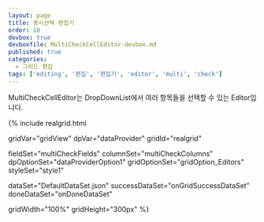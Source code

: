 ```yaml
---
layout: page
title: 동시선택 편집기
order: 10
devbox: true
devboxfile: MultiCheckCellEditor-devbox.md
published: true
categories:
  - 그리드 편집
tags: ['editing', '편집', '편집기', 'editor', 'multi', 'check']
---
```


MultiCheckCellEditor는 DropDownList에서 여러 항목들을 선택할 수 있는 Editor입니다. 

<script>
  var onGridSuccessDataSet = function(data, textStatus, jqXHR) {
    var datas = [{
        "OrderID": "10248", "CustomerID": "VINET", "EmployeeID": "5", "OrderDate": "1996-07-03T15:00:00.000Z", "CompanyName": "Vins et alcools Chevalier\r\n", "Country": "FR,KR,JP", "Phone": "26.47.15.10", "ProductName": "Queso Cabrales", "QuantityPerUnit": "1 kg pkg.", "Quantity": 1200, "UnitPrice": 14
    }, {
        "OrderID": "10248", "CustomerID": "VINET", "EmployeeID": "5", "OrderDate": "1996-07-03T15:00:00.000Z", "CompanyName": "Vins et alcools Chevalier\r\n", "Country": "KR,FR", "Phone": "26.47.15.10", "ProductName": "Singaporean Hokkien Fried Mee", "QuantityPerUnit": "32 - 1 kg pkgs.", "Quantity": 10, "UnitPrice": 9.8
    }, {
        "OrderID": "10248", "CustomerID": "VINET", "EmployeeID": "5", "OrderDate": "1996-07-03T15:00:00.000Z", "CompanyName": "Vins et alcools Chevalier\r\n", "Country": "DE,FR", "Phone": "26.47.15.10", "ProductName": "Mozzarella di Giovanni", "QuantityPerUnit": "24 - 200 g pkgs.", "Quantity": 5, "UnitPrice": 34.8
    }, {
        "OrderID": "10249", "CustomerID": "TOMSP", "EmployeeID": "6", "OrderDate": "1996-07-04T15:00:00.000Z", "CompanyName": "Toms Spezialitäten", "Country": "DE,US,UK", "Phone": "0251-031259", "ProductName": "Tofu", "QuantityPerUnit": "40 - 100 g pkgs.", "Quantity": 9, "UnitPrice": 18.6
    }, {
        "OrderID": "10249", "CustomerID": "TOMSP", "EmployeeID": "6", "OrderDate": "1996-07-04T15:00:00.000Z", "CompanyName": "Toms Spezialitäten", "Country": "DE", "Phone": "0251-031259", "ProductName": "Manjimup Dried Apples", "QuantityPerUnit": "50 - 300 g pkgs.", "Quantity": 1004, "UnitPrice": 42.4
    }, {
        "OrderID": "10250", "CustomerID": "HANAR", "EmployeeID": "4", "OrderDate": "1996-07-07T15:00:00.000Z", "CompanyName": "Hanari Carnes", "Country": "KR,BE,CH,BR,FR,JP,CN", "Phone": "(21) 555-0091", "ProductName": "Jack's New England Clam Chowder", "QuantityPerUnit": "12 - 12 oz cans", "Quantity": 10, "UnitPrice": 7.7
    }, {
        "OrderID": "10250", "CustomerID": "HANAR", "EmployeeID": "4", "OrderDate": "1996-07-07T15:00:00.000Z", "CompanyName": "Hanari Carnes", "Country": "BR", "Phone": "(21) 555-0091", "ProductName": "Manjimup Dried Apples", "QuantityPerUnit": "50 - 300 g pkgs.", "Quantity": 35, "UnitPrice": 42.4
    }, {
        "OrderID": "10250", "CustomerID": "HANAR", "EmployeeID": "4", "OrderDate": "1996-07-07T15:00:00.000Z", "CompanyName": "Hanari Carnes", "Country": "BR", "Phone": "(21) 555-0091", "ProductName": "Louisiana Fiery Hot Pepper Sauce", "QuantityPerUnit": "32 - 8 oz bottles", "Quantity": 15, "UnitPrice": 16.8
    }, {
        "OrderID": "10251", "CustomerID": "VICTE", "EmployeeID": "3", "OrderDate": "1996-07-07T15:00:00.000Z", "CompanyName": "Victuailles en stock", "Country": "FR", "Phone": "78.32.54.86", "ProductName": "Gustaf's Knäckebröd", "QuantityPerUnit": "24 - 500 g pkgs.", "Quantity": 6, "UnitPrice": 16.8
    }, {
        "OrderID": "10251", "CustomerID": "VICTE", "EmployeeID": "3", "OrderDate": "1996-07-07T15:00:00.000Z", "CompanyName": "Victuailles en stock", "Country": "FR", "Phone": "78.32.54.86", "ProductName": "Ravioli Angelo", "QuantityPerUnit": "24 - 250 g pkgs.", "Quantity": 15, "UnitPrice": 15.6
    }, {
        "OrderID": "10251", "CustomerID": "VICTE", "EmployeeID": "3", "OrderDate": "1996-07-07T15:00:00.000Z", "CompanyName": "Victuailles en stock", "Country": "FR", "Phone": "78.32.54.86", "ProductName": "Louisiana Fiery Hot Pepper Sauce", "QuantityPerUnit": "32 - 8 oz bottles", "Quantity": 20, "UnitPrice": 16.8
    }, {
        "OrderID": "10252", "CustomerID": "SUPRD", "EmployeeID": "4", "OrderDate": "1996-07-08T15:00:00.000Z", "CompanyName": "Suprêmes délices", "Country": "BE", "Phone": "(071) 23 67 22 20", "ProductName": "Sir Rodney's Marmalade", "QuantityPerUnit": "30 gift boxes", "Quantity": 40, "UnitPrice": 64.8
    }, {
        "OrderID": "10252", "CustomerID": "SUPRD", "EmployeeID": "4", "OrderDate": "1996-07-08T15:00:00.000Z", "CompanyName": "Suprêmes délices", "Country": "BE,CN", "Phone": "(071) 23 67 22 20", "ProductName": "Geitost", "QuantityPerUnit": "500 g", "Quantity": 25, "UnitPrice": 2
    }, {
        "OrderID": "10252", "CustomerID": "SUPRD", "EmployeeID": "4", "OrderDate": "1996-07-08T15:00:00.000Z", "CompanyName": "Suprêmes délices", "Country": "BE", "Phone": "(071) 23 67 22 20", "ProductName": "Camembert Pierrot", "QuantityPerUnit": "15 - 300 g rounds", "Quantity": 40, "UnitPrice": 27.2
    }, {
        "OrderID": "10253", "CustomerID": "HANAR", "EmployeeID": "3", "OrderDate": "1996-07-09T15:00:00.000Z", "CompanyName": "Hanari Carnes", "Country": "SG,AE,BR", "Phone": "(21) 555-0091", "ProductName": "Gorgonzola Telino", "QuantityPerUnit": "12 - 100 g pkgs", "Quantity": 20, "UnitPrice": 10
    }, {
        "OrderID": "10253", "CustomerID": "HANAR", "EmployeeID": "3", "OrderDate": "1996-07-09T15:00:00.000Z", "CompanyName": "Hanari Carnes", "Country": "BR", "Phone": "(21) 555-0091", "ProductName": "Chartreuse verte", "QuantityPerUnit": "750 cc per bottle", "Quantity": 42, "UnitPrice": 14.4
    }, {
        "OrderID": "10253", "CustomerID": "HANAR", "EmployeeID": "3", "OrderDate": "1996-07-09T15:00:00.000Z", "CompanyName": "Hanari Carnes", "Country": "SG,BR", "Phone": "(21) 555-0091", "ProductName": "Maxilaku", "QuantityPerUnit": "24 - 50 g pkgs.", "Quantity": 40, "UnitPrice": 16
    }, {
        "OrderID": "10254", "CustomerID": "CHOPS", "EmployeeID": "5", "OrderDate": "1996-07-10T15:00:00.000Z", "CompanyName": "Chop-suey Chinese", "Country": "CH", "Phone": "0452-076545", "ProductName": "Guaraná Fantástica", "QuantityPerUnit": "12 - 355 ml cans", "Quantity": 15, "UnitPrice": 3.6
    }, {
        "OrderID": "10254", "CustomerID": "CHOPS", "EmployeeID": "5", "OrderDate": "1996-07-10T15:00:00.000Z", "CompanyName": "Chop-suey Chinese", "Country": "AE,FR,CH", "Phone": "0452-076545", "ProductName": "Pâté chinois", "QuantityPerUnit": "24 boxes x 2 pies", "Quantity": 21, "UnitPrice": 19.2
    }, {
        "OrderID": "10254", "CustomerID": "CHOPS", "EmployeeID": "5", "OrderDate": "1996-07-10T15:00:00.000Z", "CompanyName": "Chop-suey Chinese", "Country": "CH", "Phone": "0452-076545", "ProductName": "Longlife Tofu", "QuantityPerUnit": "5 kg pkg.", "Quantity": 21, "UnitPrice": 8
    }]
 
    dataProvider.setRows(datas);
  }
  var onDoneDataSet = function() {


  }
</script>

{% include realgrid.html

  gridVar="gridView"
  dpVar="dataProvider"
  gridId="realgrid"

  fieldSet="multiCheckFields"
  columnSet="multiCheckColumns"
  dpOptionSet="dataProviderOption1"
  gridOptionSet="gridOption_Editors"
  styleSet="style1"

  dataSet="DefaultDataSet.json"
  successDataSet="onGridSuccessDataSet"
  doneDataSet="onDoneDataSet"

  gridWidth="100%"
  gridHeight="300px" %}